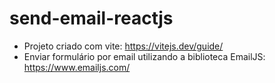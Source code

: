 # send-email-reactjs 
- Projeto criado com vite: https://vitejs.dev/guide/
- Enviar formulário por email utilizando a biblioteca EmailJS: https://www.emailjs.com/
